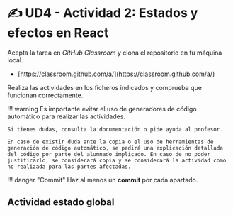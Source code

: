 # ✍️ UD4 - Actividad 2: Estados y efectos en React

Acepta la tarea en _GitHub Classroom_ y clona el repositorio en tu máquina local.

- [https://classroom.github.com/a/](https://classroom.github.com/a/)

Realiza las actividades en los ficheros indicados y comprueba que funcionan correctamente.

!!! warning
    Es importante evitar el uso de generadores de código automático para realizar las actividades.

    Si tienes dudas, consulta la documentación o pide ayuda al profesor.

    En caso de existir duda ante la copia o el uso de herramientas de generación de código automático, se pedirá una explicación detallada del código por parte del alumnado implicado. En caso de no poder justificarlo, se considerará copia y se considerará la actividad como no realizada para las partes afectadas.

!!! danger "Commit"
    Haz al menos un **commit** por cada apartado.

## Actividad estado global
